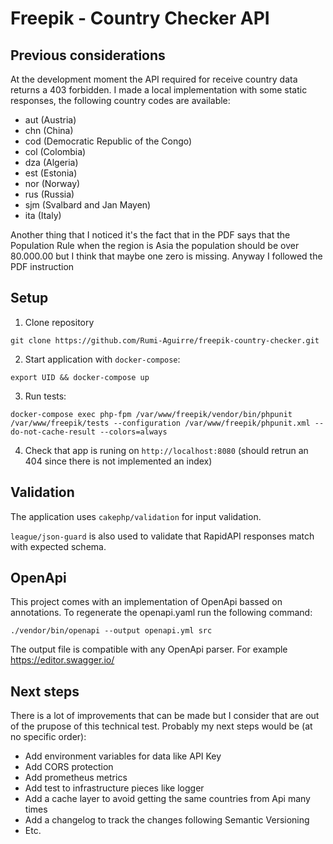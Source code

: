 # Freepik - Country Checker API
## Previous considerations
At the development moment the API required for receive country data returns a 403 forbidden.
I made a local implementation with some static responses, the following country codes are available:

- aut (Austria)
- chn (China)
- cod (Democratic Republic of the Congo)
- col (Colombia)
- dza (Algeria)
- est (Estonia)
- nor (Norway)
- rus (Russia)
- sjm (Svalbard and Jan Mayen)
- ita (Italy)

Another thing that I noticed it's the fact that in the PDF says that the Population Rule when the region is Asia the population should be over 80.000.00 but I think that maybe one zero is missing. Anyway I followed the PDF instruction

## Setup
1. Clone repository
```
git clone https://github.com/Rumi-Aguirre/freepik-country-checker.git
```

2. Start application with `docker-compose`:
```
export UID && docker-compose up
```

3. Run tests:
```
docker-compose exec php-fpm /var/www/freepik/vendor/bin/phpunit /var/www/freepik/tests --configuration /var/www/freepik/phpunit.xml --do-not-cache-result --colors=always
```

4. Check that app is runing on `http://localhost:8080` (should retrun an 404 since there is not implemented an index)

## Validation
The application uses `cakephp/validation` for input validation.

`league/json-guard` is also used to validate that RapidAPI responses match with expected schema.

## OpenApi
This project comes with an implementation of OpenApi bassed on annotations. To regenerate the openapi.yaml run the following command:
```
./vendor/bin/openapi --output openapi.yml src
```

The output file is compatible with any OpenApi parser. For example https://editor.swagger.io/

## Next steps
There is a lot of improvements that can be made but I consider that are out of the prupose of this technical test. Probably my next steps would be (at no specific order):

- Add environment variables for data like API Key
- Add CORS protection
- Add prometheus metrics
- Add test to infrastructure pieces like logger
- Add a cache layer to avoid getting the same countries from Api many times
- Add a changelog to track the changes following Semantic Versioning
- Etc. 
